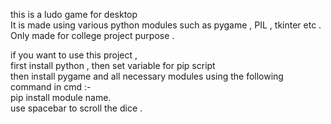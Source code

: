 this is a ludo game for desktop <br>
It is made using various python modules such as  pygame , PIL , tkinter etc .<br>
Only made for college project purpose . <br>

<!-- Instructions  -->
if you want to use this project , <br>
first install python , then set variable for pip script <br>
then install pygame and all necessary modules using the following command in cmd :- <br>
pip install module name. <br>
use spacebar to scroll the dice .
